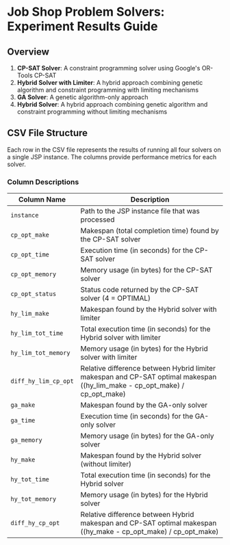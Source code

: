# Job Shop Problem Solvers: Experiment Results Guide

## Overview


1. **CP-SAT Solver**: A constraint programming solver using Google's OR-Tools CP-SAT
2. **Hybrid Solver with Limiter**: A hybrid approach combining genetic algorithm and constraint programming with limiting mechanisms
3. **GA Solver**: A genetic algorithm-only approach 
4. **Hybrid Solver**: A hybrid approach combining genetic algorithm and constraint programming without limiting mechanisms

## CSV File Structure

Each row in the CSV file represents the results of running all four solvers on a single JSP instance. The columns provide performance metrics for each solver.

### Column Descriptions

| Column Name | Description |
|-------------|-------------|
| `instance` | Path to the JSP instance file that was processed |
| `cp_opt_make` | Makespan (total completion time) found by the CP-SAT solver |
| `cp_opt_time` | Execution time (in seconds) for the CP-SAT solver |
| `cp_opt_memory` | Memory usage (in bytes) for the CP-SAT solver |
| `cp_opt_status` | Status code returned by the CP-SAT solver (4 = OPTIMAL) |
| `hy_lim_make` | Makespan found by the Hybrid solver with limiter |
| `hy_lim_tot_time` | Total execution time (in seconds) for the Hybrid solver with limiter |
| `hy_lim_tot_memory` | Memory usage (in bytes) for the Hybrid solver with limiter |
| `diff_hy_lim_cp_opt` | Relative difference between Hybrid limiter makespan and CP-SAT optimal makespan ((hy_lim_make - cp_opt_make) / cp_opt_make) |
| `ga_make` | Makespan found by the GA-only solver |
| `ga_time` | Execution time (in seconds) for the GA-only solver |
| `ga_memory` | Memory usage (in bytes) for the GA-only solver |
| `hy_make` | Makespan found by the Hybrid solver (without limiter) |
| `hy_tot_time` | Total execution time (in seconds) for the Hybrid solver |
| `hy_tot_memory` | Memory usage (in bytes) for the Hybrid solver |
| `diff_hy_cp_opt` | Relative difference between Hybrid makespan and CP-SAT optimal makespan ((hy_make - cp_opt_make) / cp_opt_make) |

